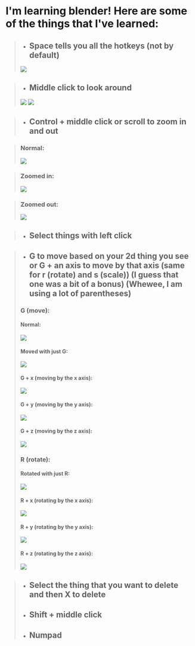 I'm learning blender! Here are some of the things that I've learned:
=====================================================================

> * ## Space tells you all the hotkeys (not by default)
> ![](Images/search.png)

> * ## Middle click to look around
> ![](Images/moving_the_screen_part_1.png)
> ![](Images/moving_the_screen_part_2.png)

> * ## Control + middle click or scroll to zoom in and out

> ### Normal:
> ![](Images/zooming_in_and_out_normal.png)

> ### Zoomed in:
> ![](Images/zooming_in_and_out_zoomed_in.png)

> ### Zoomed out:
> ![](Images/zooming_in_and_out_zoomed_out.png)

> * ## Select things with left click


> * ## G to move based on your 2d thing you see or G + an axis to move by that axis (same for r (rotate) and s (scale)) (I guess that one was a bit of a bonus) (Whewee, I am using a lot of parentheses)
> ### G (move):
> #### Normal:
> ![](Images/normal.png)
> #### Moved with just G:
> ![](Images/g_or_moving_moved.png)
> #### G + x (moving by the x axis):
> ![](Images/g_or_moving_by_the_x_axis.png)
> #### G + y (moving by the y axis):
> ![](Images/g_or_moving_by_the_y_axis.png)
> #### G + z (moving by the z axis):
> ![](Images/g_or_moving_by_the_z_axis.png)
> ### R (rotate):
> #### Rotated with just R:
> ![](Images/r_or_rotate_rotated.png)
> #### R + x (rotating by the x axis):
> ![](Images/r_or_rotate_by_the_x_axis.png)
> #### R + y (rotating by the y axis):
> ![](Images/r_or_rotate_by_the_y_axis.png)
> #### R + z (rotating by the z axis):
> ![](Images/r_or_rotate_by_the_z_axis.png)

> * ## Select the thing that you want to delete and then X to delete
> * ## Shift + middle click
> * ## Numpad
